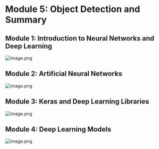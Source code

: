 

# Module 5: Object Detection and Summary
## Module 1: Introduction to Neural Networks and Deep Learning
![image.png](https://prod-files-secure.s3.us-west-2.amazonaws.com/03e82b26-cccb-4906-bb56-adabcbdc0655/a8d40bcb-c482-4026-8872-311e16b2dc63/image.png?X-Amz-Algorithm=AWS4-HMAC-SHA256&X-Amz-Content-Sha256=UNSIGNED-PAYLOAD&X-Amz-Credential=ASIAZI2LB4662V7NCWCQ%2F20250203%2Fus-west-2%2Fs3%2Faws4_request&X-Amz-Date=20250203T161830Z&X-Amz-Expires=3600&X-Amz-Security-Token=IQoJb3JpZ2luX2VjEAAaCXVzLXdlc3QtMiJIMEYCIQD758Jl7k%2BOBwf9B7rry3OzEwfCdsJRze2DQRrEiAxe2gIhAPJ7CHl3p4TTQSU6ZxNIHwJRJrYxGQ4LYv%2FNXPlRzkFHKv8DCBkQABoMNjM3NDIzMTgzODA1Igy%2FXv1DH8Sbp%2FJTzy8q3AOUjJTTYVXYUlbhZD7zZ0D9HpGJFpwm1qohZpNP6hgXvBXQ95pmKxhSM7IqPKGLsL1deHIOi1cfAyxznhj%2FePRi5hdAdKvPSLA8IbZcUZsGAtJdHgmXznnbrQJ10omGAKWcFe%2F8nl1qmVX1bffpVUdNUYKQm9L8kUV%2FVCYIqmuetUly8MNf0uz6KB4imm6bwEZWeqzbK%2BkYz9SQkBFKmvlYoPRHX61a5BAy2AcgkDL03AU5DX%2BzUmUwiezFomAFLHRSFJqy9XvOaqtMOBn9WJe3dEKsPpcxwVbJR1nq0sXB3XexVpl72y%2FnW5JocHgqFibBzDXpnBIpgVGS4Fkccfh0pYfP3t6tKH3vqb%2FRJMZTdgOzUycgwRjvYBEC46koeADKRVCgx2QHDTBkrQu4h0YiYTjlM3UgVpXAZWJ88wQVpkLDd6P6HkR3DxJOv02xxzF%2F7RqmhXWWh%2BAMPaFk7iIOHOyjsYxCZaVolx4F%2FoRSkII0tG58MiMXJwWJyUNnHB3qxXTG5Lrhuu12PdNMazejdkzDSJjyumRKNntA4fOaF7uqK%2B%2BDaFSVfIRpnaRPE8%2FscLzE7LVPC6lmch1G0%2Bef5W0a4WRU3SSPwSLvv%2FFT4ckHDrcz1dJld0fZUzCTyoO9BjqkAaowpQu96fyxPhwPVEG4aCjQmZLrHJ8sM%2Fhfba%2BGoq0qEgz%2BE8VshcKJ2a94KCJ2%2ByZc%2Fwot44ZxEfUce8%2F4dmCYtiLlV1Mg7SGBcmldGxZKXJf2lfUhL8LYHT32X2LB08NcD%2FxDdfoZ70xBxWe4wthNQLcVzFYq1h7mkSDhat1OzchWh3%2FgcRatbqB3EIHTwTGNjPC6orYDEKKcA%2FSsUIcLCsC5&X-Amz-Signature=8352dbc215e9116075ab70fa5148a59b742ecc00e92d96ca60058cd59f790704&X-Amz-SignedHeaders=host&x-id=GetObject)
## Module 2: Artificial Neural Networks
![image.png](https://prod-files-secure.s3.us-west-2.amazonaws.com/03e82b26-cccb-4906-bb56-adabcbdc0655/5157ca89-62da-41d9-a98f-6432b71047a9/image.png?X-Amz-Algorithm=AWS4-HMAC-SHA256&X-Amz-Content-Sha256=UNSIGNED-PAYLOAD&X-Amz-Credential=ASIAZI2LB4662V7NCWCQ%2F20250203%2Fus-west-2%2Fs3%2Faws4_request&X-Amz-Date=20250203T161830Z&X-Amz-Expires=3600&X-Amz-Security-Token=IQoJb3JpZ2luX2VjEAAaCXVzLXdlc3QtMiJIMEYCIQD758Jl7k%2BOBwf9B7rry3OzEwfCdsJRze2DQRrEiAxe2gIhAPJ7CHl3p4TTQSU6ZxNIHwJRJrYxGQ4LYv%2FNXPlRzkFHKv8DCBkQABoMNjM3NDIzMTgzODA1Igy%2FXv1DH8Sbp%2FJTzy8q3AOUjJTTYVXYUlbhZD7zZ0D9HpGJFpwm1qohZpNP6hgXvBXQ95pmKxhSM7IqPKGLsL1deHIOi1cfAyxznhj%2FePRi5hdAdKvPSLA8IbZcUZsGAtJdHgmXznnbrQJ10omGAKWcFe%2F8nl1qmVX1bffpVUdNUYKQm9L8kUV%2FVCYIqmuetUly8MNf0uz6KB4imm6bwEZWeqzbK%2BkYz9SQkBFKmvlYoPRHX61a5BAy2AcgkDL03AU5DX%2BzUmUwiezFomAFLHRSFJqy9XvOaqtMOBn9WJe3dEKsPpcxwVbJR1nq0sXB3XexVpl72y%2FnW5JocHgqFibBzDXpnBIpgVGS4Fkccfh0pYfP3t6tKH3vqb%2FRJMZTdgOzUycgwRjvYBEC46koeADKRVCgx2QHDTBkrQu4h0YiYTjlM3UgVpXAZWJ88wQVpkLDd6P6HkR3DxJOv02xxzF%2F7RqmhXWWh%2BAMPaFk7iIOHOyjsYxCZaVolx4F%2FoRSkII0tG58MiMXJwWJyUNnHB3qxXTG5Lrhuu12PdNMazejdkzDSJjyumRKNntA4fOaF7uqK%2B%2BDaFSVfIRpnaRPE8%2FscLzE7LVPC6lmch1G0%2Bef5W0a4WRU3SSPwSLvv%2FFT4ckHDrcz1dJld0fZUzCTyoO9BjqkAaowpQu96fyxPhwPVEG4aCjQmZLrHJ8sM%2Fhfba%2BGoq0qEgz%2BE8VshcKJ2a94KCJ2%2ByZc%2Fwot44ZxEfUce8%2F4dmCYtiLlV1Mg7SGBcmldGxZKXJf2lfUhL8LYHT32X2LB08NcD%2FxDdfoZ70xBxWe4wthNQLcVzFYq1h7mkSDhat1OzchWh3%2FgcRatbqB3EIHTwTGNjPC6orYDEKKcA%2FSsUIcLCsC5&X-Amz-Signature=41fae84fccf976eee52dde3be08ff5d9bfb80df56f951d71fa25853c4925a053&X-Amz-SignedHeaders=host&x-id=GetObject)
## Module 3: Keras and Deep Learning Libraries
![image.png](https://prod-files-secure.s3.us-west-2.amazonaws.com/03e82b26-cccb-4906-bb56-adabcbdc0655/5089ce50-05f1-470d-ad42-42503bf1df5f/image.png?X-Amz-Algorithm=AWS4-HMAC-SHA256&X-Amz-Content-Sha256=UNSIGNED-PAYLOAD&X-Amz-Credential=ASIAZI2LB4662V7NCWCQ%2F20250203%2Fus-west-2%2Fs3%2Faws4_request&X-Amz-Date=20250203T161830Z&X-Amz-Expires=3600&X-Amz-Security-Token=IQoJb3JpZ2luX2VjEAAaCXVzLXdlc3QtMiJIMEYCIQD758Jl7k%2BOBwf9B7rry3OzEwfCdsJRze2DQRrEiAxe2gIhAPJ7CHl3p4TTQSU6ZxNIHwJRJrYxGQ4LYv%2FNXPlRzkFHKv8DCBkQABoMNjM3NDIzMTgzODA1Igy%2FXv1DH8Sbp%2FJTzy8q3AOUjJTTYVXYUlbhZD7zZ0D9HpGJFpwm1qohZpNP6hgXvBXQ95pmKxhSM7IqPKGLsL1deHIOi1cfAyxznhj%2FePRi5hdAdKvPSLA8IbZcUZsGAtJdHgmXznnbrQJ10omGAKWcFe%2F8nl1qmVX1bffpVUdNUYKQm9L8kUV%2FVCYIqmuetUly8MNf0uz6KB4imm6bwEZWeqzbK%2BkYz9SQkBFKmvlYoPRHX61a5BAy2AcgkDL03AU5DX%2BzUmUwiezFomAFLHRSFJqy9XvOaqtMOBn9WJe3dEKsPpcxwVbJR1nq0sXB3XexVpl72y%2FnW5JocHgqFibBzDXpnBIpgVGS4Fkccfh0pYfP3t6tKH3vqb%2FRJMZTdgOzUycgwRjvYBEC46koeADKRVCgx2QHDTBkrQu4h0YiYTjlM3UgVpXAZWJ88wQVpkLDd6P6HkR3DxJOv02xxzF%2F7RqmhXWWh%2BAMPaFk7iIOHOyjsYxCZaVolx4F%2FoRSkII0tG58MiMXJwWJyUNnHB3qxXTG5Lrhuu12PdNMazejdkzDSJjyumRKNntA4fOaF7uqK%2B%2BDaFSVfIRpnaRPE8%2FscLzE7LVPC6lmch1G0%2Bef5W0a4WRU3SSPwSLvv%2FFT4ckHDrcz1dJld0fZUzCTyoO9BjqkAaowpQu96fyxPhwPVEG4aCjQmZLrHJ8sM%2Fhfba%2BGoq0qEgz%2BE8VshcKJ2a94KCJ2%2ByZc%2Fwot44ZxEfUce8%2F4dmCYtiLlV1Mg7SGBcmldGxZKXJf2lfUhL8LYHT32X2LB08NcD%2FxDdfoZ70xBxWe4wthNQLcVzFYq1h7mkSDhat1OzchWh3%2FgcRatbqB3EIHTwTGNjPC6orYDEKKcA%2FSsUIcLCsC5&X-Amz-Signature=32f797ffa2f7c9f6325a558c6281e645c7fcbef044f52c0b07e55a1ff42b9e91&X-Amz-SignedHeaders=host&x-id=GetObject)
## Module 4: Deep Learning Models
![image.png](https://prod-files-secure.s3.us-west-2.amazonaws.com/03e82b26-cccb-4906-bb56-adabcbdc0655/4e22fcb0-cfbc-4d28-b961-b9b8fde071f0/image.png?X-Amz-Algorithm=AWS4-HMAC-SHA256&X-Amz-Content-Sha256=UNSIGNED-PAYLOAD&X-Amz-Credential=ASIAZI2LB4662V7NCWCQ%2F20250203%2Fus-west-2%2Fs3%2Faws4_request&X-Amz-Date=20250203T161830Z&X-Amz-Expires=3600&X-Amz-Security-Token=IQoJb3JpZ2luX2VjEAAaCXVzLXdlc3QtMiJIMEYCIQD758Jl7k%2BOBwf9B7rry3OzEwfCdsJRze2DQRrEiAxe2gIhAPJ7CHl3p4TTQSU6ZxNIHwJRJrYxGQ4LYv%2FNXPlRzkFHKv8DCBkQABoMNjM3NDIzMTgzODA1Igy%2FXv1DH8Sbp%2FJTzy8q3AOUjJTTYVXYUlbhZD7zZ0D9HpGJFpwm1qohZpNP6hgXvBXQ95pmKxhSM7IqPKGLsL1deHIOi1cfAyxznhj%2FePRi5hdAdKvPSLA8IbZcUZsGAtJdHgmXznnbrQJ10omGAKWcFe%2F8nl1qmVX1bffpVUdNUYKQm9L8kUV%2FVCYIqmuetUly8MNf0uz6KB4imm6bwEZWeqzbK%2BkYz9SQkBFKmvlYoPRHX61a5BAy2AcgkDL03AU5DX%2BzUmUwiezFomAFLHRSFJqy9XvOaqtMOBn9WJe3dEKsPpcxwVbJR1nq0sXB3XexVpl72y%2FnW5JocHgqFibBzDXpnBIpgVGS4Fkccfh0pYfP3t6tKH3vqb%2FRJMZTdgOzUycgwRjvYBEC46koeADKRVCgx2QHDTBkrQu4h0YiYTjlM3UgVpXAZWJ88wQVpkLDd6P6HkR3DxJOv02xxzF%2F7RqmhXWWh%2BAMPaFk7iIOHOyjsYxCZaVolx4F%2FoRSkII0tG58MiMXJwWJyUNnHB3qxXTG5Lrhuu12PdNMazejdkzDSJjyumRKNntA4fOaF7uqK%2B%2BDaFSVfIRpnaRPE8%2FscLzE7LVPC6lmch1G0%2Bef5W0a4WRU3SSPwSLvv%2FFT4ckHDrcz1dJld0fZUzCTyoO9BjqkAaowpQu96fyxPhwPVEG4aCjQmZLrHJ8sM%2Fhfba%2BGoq0qEgz%2BE8VshcKJ2a94KCJ2%2ByZc%2Fwot44ZxEfUce8%2F4dmCYtiLlV1Mg7SGBcmldGxZKXJf2lfUhL8LYHT32X2LB08NcD%2FxDdfoZ70xBxWe4wthNQLcVzFYq1h7mkSDhat1OzchWh3%2FgcRatbqB3EIHTwTGNjPC6orYDEKKcA%2FSsUIcLCsC5&X-Amz-Signature=aaf82d16862a9603bfc2983fd07da97d407fc20fda7ccc2075e7aeab700930b8&X-Amz-SignedHeaders=host&x-id=GetObject)